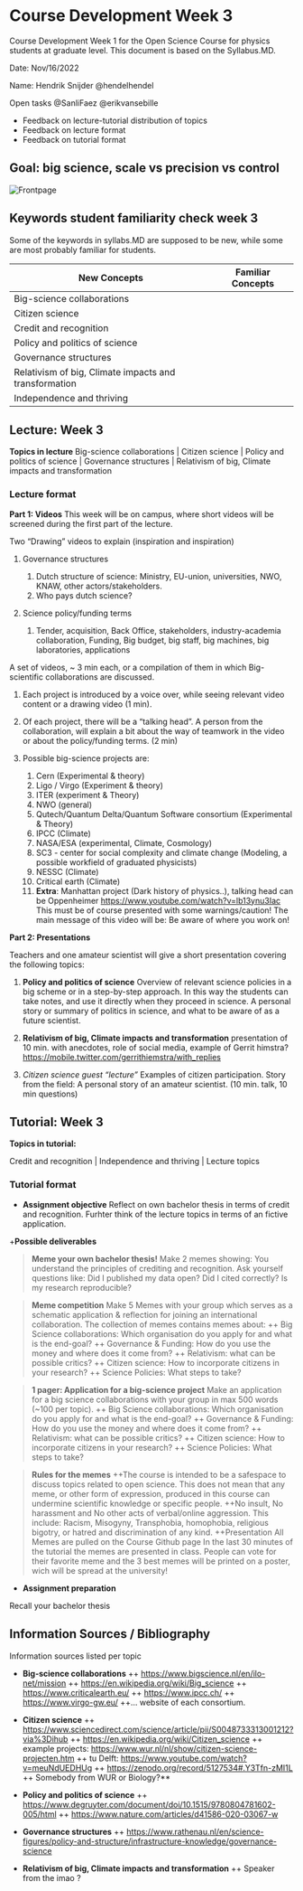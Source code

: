 # Course Development Week 3
Course Development Week 1 for the Open Science Course for physics students at graduate level. This document is based on the Syllabus.MD.

Date: Nov/16/2022

Name: Hendrik Snijder @hendelhendel

Open tasks @SanliFaez @erikvansebille
+ Feedback on lecture-tutorial distribution of topics
+ Feedback on lecture format
+ Feedback on tutorial format


## Goal: big science, scale vs precision vs control

![Frontpage](https://github.com/hendelhendel/OS4Physicists/blob/25c496872fc470f2e8701d5c636e4c963edd51f5/CourseDevelopment/Week1/Chapter1.jpg?raw=true)


## Keywords student familiarity check week 3
Some of the keywords in syllabs.MD are supposed to be new, while some are most probably familiar for students.

|**New Concepts**|**Familiar Concepts**|
|----------------|---------------|
|Big-science collaborations ||
|Citizen science ||
|Credit and recognition ||
|Policy and politics of science ||
|Governance structures||
|Relativism of big, Climate impacts and transformation||
|Independence and thriving||


## Lecture: Week 3
**Topics in lecture**
Big-science collaborations | Citizen science | Policy and politics of science | Governance structures | Relativism of big, Climate impacts and transformation


### Lecture format
**Part 1: Videos**
This week will be on campus, where short videos will be screened during the first part of the lecture. 

Two “Drawing” videos to explain (inspiration and inspiration)
1. Governance structures
    1. Dutch structure of science: Ministry, EU-union, universities, NWO, KNAW, other actors/stakeholders. 
    2. Who pays dutch science? 

2. Science policy/funding terms
    1. Tender, acquisition, Back Office, stakeholders, industry-academia collaboration, Funding, Big budget, big staff, big machines, big laboratories, applications


A set of videos, ~ 3 min each, or a compilation of them in which Big-scientific collaborations are discussed. 
1. Each project is introduced  by a voice over, while seeing relevant video content or a drawing video (1 min).
2. Of each project, there will be a “talking head”. A person from the collaboration, will explain a bit about the way of teamwork in the video or about the policy/funding terms. (2 min) 

3. Possible big-science projects are: 
    1. Cern (Experimental & theory)
    2. Ligo / Virgo (Experiment & theory)
    3. ITER (experiment & Theory)
    4. NWO (general)
    5. Qutech/Quantum Delta/Quantum Software consortium (Experimental & Theory)
    6. IPCC (Climate)
    7. NASA/ESA (experimental, Climate, Cosmology)
    8. SC3 - center for social complexity and climate change (Modeling, a possible workfield of graduated physicists)
    9. NESSC (Climate)
    10. Critical earth (Climate)
    11. **Extra**: Manhattan project (Dark history of physics..), talking head can be Oppenheimer https://www.youtube.com/watch?v=lb13ynu3Iac This must be of course presented with some warnings/caution! The main message of this video will be: Be aware of where you work on!


**Part 2: Presentations**

Teachers and one amateur scientist will give a short presentation covering the following topics: 

1. **Policy and politics of science** Overview of relevant science policies in a big scheme or in a step-by-step approach. In this way the students can take notes, and use it directly when they proceed in science.
A personal story or summary of politics in science, and what to be aware of as a future scientist.

2. **Relativism of big, Climate impacts and transformation** 
presentation of 10 min. with anecdotes, role of social media, example of Gerrit himstra? https://mobile.twitter.com/gerrithiemstra/with_replies 

3. *Citizen science guest “lecture”* Examples of citizen participation. Story from the field: A personal story of an amateur scientist. (10 min. talk, 10 min questions)


## Tutorial: Week 3
**Topics in tutorial:**

Credit and recognition | Independence and thriving | Lecture topics 

### Tutorial format
+ **Assignment objective**
Reflect on own bachelor thesis in terms of credit and recognition. Furhter think of the lecture topics in terms of an fictive application. 

+**Possible deliverables**

>**Meme your own bachelor thesis!** Make 2 memes showing: You understand the principles of crediting and recognition. Ask yourself questions like: Did I published my data open? Did I cited correctly? Is my research reproducible? 

>**Meme competition** Make 5 Memes with your group which serves as a schematic application & reflection for joining an international collaboration. The collection of memes contains memes about: 
++ Big Science collaborations: Which organisation do you apply for and what is the end-goal?
++ Governance & Funding: How do you use the money and where does it come from?
++ Relativism: what can be possible critics?
++ Citizen science: How to incorporate citizens in your research?
++ Science Policies: What steps to take?

>**1 pager: Application for a big-science project** Make an application for a big science collaborations with your group in max 500 words (~100 per topic). 
++ Big Science collaborations: Which organisation do you apply for and what is the end-goal?
++ Governance & Funding: How do you use the money and where does it come from?
++ Relativism: what can be possible critics?
++ Citizen science: How to incorporate citizens in your research?
++ Science Policies: What steps to take?


>**Rules for the memes**
++The course is intended to be a safespace to discuss topics related to open science. This does not mean that any meme, or other form of expression, produced in this course can undermine scientific knowledge or specific people. 
++No insult, No harassment and No other acts of verbal/online aggression. This include: Racism, Misogyny, Transphobia, homophobia, religious bigotry, or hatred and discrimination of any kind. 
++Presentation All Memes are pulled on the Course Github page
In the last 30 minutes of the tutorial the memes are presented in class. People can vote for their favorite meme and the 3 best memes will be printed on a poster, wich will be spread at the university! 



+ **Assignment preparation**

Recall your bachelor thesis


## Information Sources / Bibliography
Information sources listed per topic
+ **Big-science collaborations**
  ++ https://www.bigscience.nl/en/ilo-net/mission
  ++ https://en.wikipedia.org/wiki/Big_science 
  ++ https://www.criticalearth.eu/
  ++ https://www.ipcc.ch/
  ++ https://www.virgo-gw.eu/
  ++… website of each consortium.
+ **Citizen science**
  ++ https://www.sciencedirect.com/science/article/pii/S0048733313001212?via%3Dihub 
  ++ https://en.wikipedia.org/wiki/Citizen_science 
  ++ example projects: https://www.wur.nl/nl/show/citizen-science-projecten.htm 
  ++ tu Delft: https://www.youtube.com/watch?v=meuNdUEDHUg 
  ++ https://zenodo.org/record/5127534#.Y3Tfn-zMI1L 
  ++ Somebody from WUR or Biology?**
+ **Policy and politics of science**
  ++ https://www.degruyter.com/document/doi/10.1515/9780804781602-005/html
  ++ https://www.nature.com/articles/d41586-020-03067-w 
+ **Governance structures**
  ++ https://www.rathenau.nl/en/science-figures/policy-and-structure/infrastructure-knowledge/governance-science

+ **Relativism of big, Climate impacts and transformation**
  ++ Speaker from the imao ?

